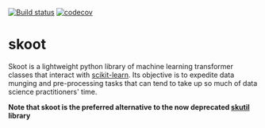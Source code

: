 [![Build status](https://travis-ci.org/tgsmith61591/skoot.svg?branch=master)](https://travis-ci.org/tgsmith61591/skoot)
[![codecov](https://codecov.io/gh/tgsmith61591/skoot/branch/master/graph/badge.svg)](https://codecov.io/gh/tgsmith61591/skoot)

# skoot

Skoot is a lightweight python library of machine learning transformer classes 
that interact with [scikit-learn](https://github.com/scikit-learn/scikit-learn). 
Its objective is to expedite data munging and pre-processing tasks that can
tend to take up so much of data science practitioners' time.

__Note that skoot is the preferred 
alternative to the now deprecated [skutil](https://github.com/tgsmith61591/skutil) 
library__
